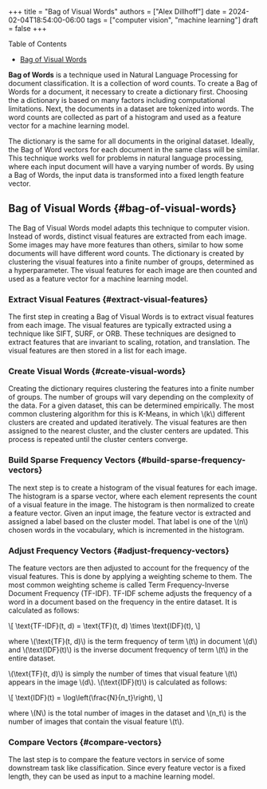 +++
title = "Bag of Visual Words"
authors = ["Alex Dillhoff"]
date = 2024-02-04T18:54:00-06:00
tags = ["computer vision", "machine learning"]
draft = false
+++

<div class="ox-hugo-toc toc">

<div class="heading">Table of Contents</div>

- [Bag of Visual Words](#bag-of-visual-words)

</div>
<!--endtoc-->

**Bag of Words** is a technique used in Natural Language Processing for document classification. It is a collection of word counts. To create a Bag of Words for a document, it necessary to create a dictionary first. Choosing the a dictionary is based on many factors including computational limitations. Next, the documents in a dataset are tokenized into words. The word counts are collected as part of a histogram and used as a feature vector for a machine learning model.

The dictionary is the same for all documents in the original dataset. Ideally, the Bag of Word vectors for each document in the same class will be similar. This technique works well for problems in natural language processing, where each input document will have a varying number of words. By using a Bag of Words, the input data is transformed into a fixed length feature vector.


## Bag of Visual Words {#bag-of-visual-words}

The Bag of Visual Words model adapts this technique to computer vision. Instead of words, distinct visual features are extracted from each image. Some images may have more features than others, similar to how some documents will have different word counts. The dictionary is created by clustering the visual features into a finite number of groups, determined as a hyperparameter. The visual features for each image are then counted and used as a feature vector for a machine learning model.


### Extract Visual Features {#extract-visual-features}

The first step in creating a Bag of Visual Words is to extract visual features from each image. The visual features are typically extracted using a technique like SIFT, SURF, or ORB. These techniques are designed to extract features that are invariant to scaling, rotation, and translation. The visual features are then stored in a list for each image.


### Create Visual Words {#create-visual-words}

Creating the dictionary requires clustering the features into a finite number of groups. The number of groups will vary depending on the complexity of the data. For a given dataset, this can be determined empirically. The most common clustering algorithm for this is K-Means, in which \\(k\\) different clusters are created and updated iteratively. The visual features are then assigned to the nearest cluster, and the cluster centers are updated. This process is repeated until the cluster centers converge.


### Build Sparse Frequency Vectors {#build-sparse-frequency-vectors}

The next step is to create a histogram of the visual features for each image. The histogram is a sparse vector, where each element represents the count of a visual feature in the image. The histogram is then normalized to create a feature vector. Given an input image, the feature vector is extracted and assigned a label based on the cluster model. That label is one of the \\(n\\) chosen words in the vocabulary, which is incremented in the histogram.


### Adjust Frequency Vectors {#adjust-frequency-vectors}

The feature vectors are then adjusted to account for the frequency of the visual features. This is done by applying a weighting scheme to them. The most common weighting scheme is called Term Frequency-Inverse Document Frequency (TF-IDF). TF-IDF scheme adjusts the frequency of a word in a document based on the frequency in the entire dataset. It is calculated as follows:

\\[
\text{TF-IDF}(t, d) = \text{TF}(t, d) \times \text{IDF}(t),
\\]

where \\(\text{TF}(t, d)\\) is the term frequency of term \\(t\\) in document \\(d\\) and \\(\text{IDF}(t)\\) is the inverse document frequency of term \\(t\\) in the entire dataset.

\\(\text{TF}(t, d)\\) is simply the number of times that visual feature \\(t\\) appears in the image \\(d\\). \\(\text{IDF}(t)\\) is calculated as follows:

\\[
\text{IDF}(t) = \log\left(\frac{N}{n\_t}\right),
\\]

where \\(N\\) is the total number of images in the dataset and \\(n\_t\\) is the number of images that contain the visual feature \\(t\\).


### Compare Vectors {#compare-vectors}

The last step is to compare the feature vectors in service of some downstream task like classification. Since every feature vector is a fixed length, they can be used as input to a machine learning model.
